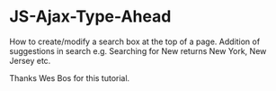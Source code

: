 # JS-Ajax-Type-Ahead
How to create/modify a search box at the top of a page.
Addition of suggestions in search e.g. Searching for New returns New York, New Jersey etc.

Thanks Wes Bos for this tutorial.

